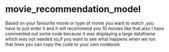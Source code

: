 # movie_recommendation_model
Based on your favourite movie or type of movie you want to watch ,you have to just enter it and it will recommend you 10 movies like that.also I have commented out some code because it was displaying a large dataframe which was not needed so,if you want to see what happens when we run that lines you can copy the code to your own notebook
